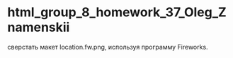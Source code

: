 # html_group_8_homework_37_Oleg_Znamenskii
сверстать макет location.fw.png, используя программу Fireworks. 
